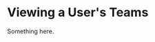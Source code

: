 [title]: # (Viewing a User's Teams)
[tags]: # (XXX)
[priority]: # (6697)
# Viewing a User's Teams
Something here.

